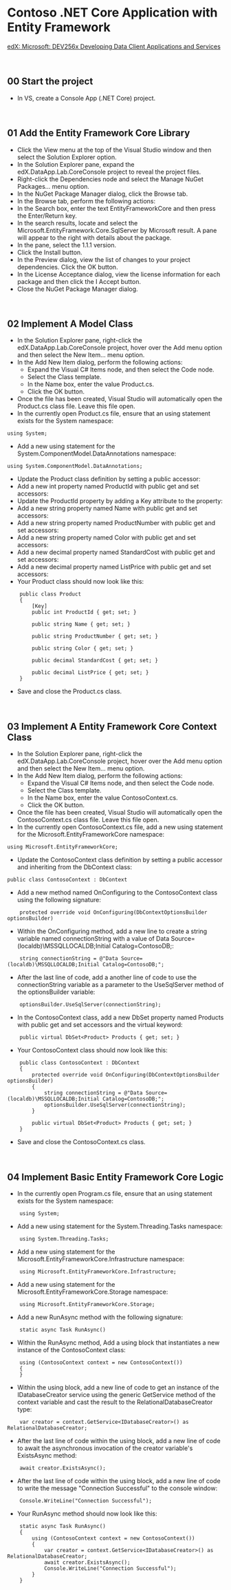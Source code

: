 # Contoso .NET Core Application with Entity Framework
[ edX: Microsoft: DEV256x Developing Data Client Applications and Services ](https://www.edx.org/course/developing-data-client-applications-microsoft-dev256x)

&nbsp;
## 00 Start the project
* In VS, create a Console App (.NET Core) project.


&nbsp;
## 01 Add the Entity Framework Core Library
* Click the View menu at the top of the Visual Studio window and then select the Solution Explorer option.
* In the Solution Explorer pane, expand the edX.DataApp.Lab.CoreConsole project to reveal the project files.
* Right-click the Dependencies node and select the Manage NuGet Packages... menu option.
* In the NuGet Package Manager dialog, click the Browse tab.
* In the Browse tab, perform the following actions:
* In the Search box, enter the text EntityFrameworkCore and then press the Enter/Return key.
* In the search results, locate and select the Microsoft.EntityFramework.Core.SqlServer by Microsoft result. A pane will appear to the right with details about the package.
* In the pane, select the 1.1.1 version.
* Click the Install button.
* In the Preview dialog, view the list of changes to your project dependencies. Click the OK button.
* In the License Acceptance dialog, view the license information for each package and then click the I Accept button.
* Close the NuGet Package Manager dialog.



&nbsp;
## 02 Implement A Model Class
* In the Solution Explorer pane, right-click the edX.DataApp.Lab.CoreConsole project, hover over the Add menu option and then select the New Item... menu option.
* In the Add New Item dialog, perform the following actions:
    * Expand the Visual C# Items node, and then select the Code node.
    * Select the Class template.
    *  In the Name box, enter the value Product.cs.
    *  Click the OK button.
* Once the file has been created, Visual Studio will automatically open the Product.cs class file. Leave this file open.
* In the currently open Product.cs file, ensure that an using statement exists for the System namespace:
```
using System;
```
* Add a new using statement for the System.ComponentModel.DataAnnotations namespace:
```
using System.ComponentModel.DataAnnotations;
```
* Update the Product class definition by setting a public accessor:
* Add a new int property named ProductId with public get and set accessors:
* Update the ProductId property by adding a Key attribute to the property:
* Add a new string property named Name with public get and set accessors:
* Add a new string property named ProductNumber with public get and set accessors:
* Add a new string property named Color with public get and set accessors:
* Add a new decimal property named StandardCost with public get and set accessors:
* Add a new decimal property named ListPrice with public get and set accessors:
* Your Product class should now look like this:
```
    public class Product
    {
        [Key]
        public int ProductId { get; set; }

        public string Name { get; set; }

        public string ProductNumber { get; set; }

        public string Color { get; set; }

        public decimal StandardCost { get; set; }

        public decimal ListPrice { get; set; }
    }
```
* Save and close the Product.cs class.

&nbsp;
## 03 Implement A Entity Framework Core Context Class
* In the Solution Explorer pane, right-click the edX.DataApp.Lab.CoreConsole project, hover over the Add menu option and then select the New Item... menu option.
* In the Add New Item dialog, perform the following actions:
    * Expand the Visual C# Items node, and then select the Code node.
    * Select the Class template.
    * In the Name box, enter the value ContosoContext.cs.
    * Click the OK button.
* Once the file has been created, Visual Studio will automatically open the ContosoContext.cs class file. Leave this file open.
* In the currently open ContosoContext.cs file, add a new using statement for the Microsoft.EntityFrameworkCore namespace:
```
using Microsoft.EntityFrameworkCore;
```
* Update the ContosoContext class definition by setting a public accessor and inheriting from the DbContext class:
```
public class ContosoContext : DbContext
```
* Add a new method named OnConfiguring to the ContosoContext class using the following signature:
```
    protected override void OnConfiguring(DbContextOptionsBuilder optionsBuilder)
```
* Within the OnConfiguring method, add a new line to create a string variable named connectionString with a value of Data
Source=(localdb)\MSSQLLOCALDB;Initial Catalog=ContosoDB;:
```
    string connectionString = @"Data Source=(localdb)\MSSQLLOCALDB;Initial Catalog=ContosoDB;";
```
* After the last line of code, add a another line of code to use the connectionString variable as a parameter to the UseSqlServer method of the optionsBuilder variable:
```
    optionsBuilder.UseSqlServer(connectionString);
```
* In the ContosoContext class, add a new DbSet property named Products with public get and set accessors and the virtual keyword:
```
    public virtual DbSet<Product> Products { get; set; }
```
* Your ContosoContext class should now look like this:
```
    public class ContosoContext : DbContext
    {
        protected override void OnConfiguring(DbContextOptionsBuilder optionsBuilder)
        {
            string connectionString = @"Data Source=(localdb)\MSSQLLOCALDB;Initial Catalog=ContosoDB;";
            optionsBuilder.UseSqlServer(connectionString);
        }

        public virtual DbSet<Product> Products { get; set; }
    }
```
* Save and close the ContosoContext.cs class.

&nbsp;
## 04 Implement Basic Entity Framework Core Logic
* In the currently open Program.cs file, ensure that an using statement exists for the System namespace:
```
    using System;
```
* Add a new using statement for the System.Threading.Tasks namespace:
```
    using System.Threading.Tasks;
```
* Add a new using statement for the Microsoft.EntityFrameworkCore.Infrastructure namespace:
```
    using Microsoft.EntityFrameworkCore.Infrastructure;
```
* Add a new using statement for the Microsoft.EntityFrameworkCore.Storage namespace:
```
    using Microsoft.EntityFrameworkCore.Storage;
```
* Add a new RunAsync method with the following signature:
```
    static async Task RunAsync()
```
* Within the RunAsync method, Add a using block that instantiates a new instance of the ContosoContext class:
```
    using (ContosoContext context = new ContosoContext())
    {
    }
```
* Within the using block, add a new line of code to get an instance of the IDatabaseCreator service using the generic GetService method of the context variable and cast the result to the RelationalDatabaseCreator type:
```
    var creator = context.GetService<IDatabaseCreator>() as RelationalDatabaseCreator;
```
* After the last line of code within the using block, add a new line of code to await the asynchronous invocation of the creator variable's ExistsAsync method:
```
    await creator.ExistsAsync();
```
* After the last line of code within the using block, add a new line of code to write the message "Connection Successful" to the console window:
```
    Console.WriteLine("Connection Successful");
```
* Your RunAsync method should now look like this:
```
    static async Task RunAsync()
    {
        using (ContosoContext context = new ContosoContext())
        {
            var creator = context.GetService<IDatabaseCreator>() as RelationalDatabaseCreator;
            await creator.ExistsAsync();
            Console.WriteLine("Connection Successful");
        }
    }
```
